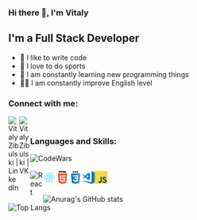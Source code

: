 ### Hi there 👋, I'm Vitaly

## I'm a Full Stack Developer
- 💪 I like to write code
- 🎉 I love to do sports
- 🥅 I am constantly learning new programming things
- 🤹🏽 I am constantly improve English level

### Connect with me:

<img align="left" alt="VitalyZibulski | LinkedIn" width="22px" src="https://cdn.jsdelivr.net/npm/simple-icons@v3/icons/linkedin.svg" />
<img align="left" alt="VitalyZibulski | VK" width="22px" src="https://cdn.jsdelivr.net/npm/simple-icons@v3/icons/vk.svg" />
<br />

### Languages and Skills:
<img align="left" alt="CodeWars" width="320px" src="https://www.codewars.com/users/VitalyZibulski/badges/large" />
<br />
<br />
<img align="left" alt="React" width="26px" src="https://camo.githubusercontent.com/f9ab82c13b385d338acb6858045c9bd11a667f2166444cddbcd0b34127d9e92a/68747470733a2f2f7777772e64657369676e627573742e636f6d2f646f776e6c6f61642f3136382f706e672f6c61726176656c5f69636f6e3531322e706e67" />
<img align="left" alt="React" width="26px" src="https://raw.githubusercontent.com/github/explore/80688e429a7d4ef2fca1e82350fe8e3517d3494d/topics/react/react.png" />
<img align="left" alt="HTML5" width="26px" src="https://raw.githubusercontent.com/github/explore/80688e429a7d4ef2fca1e82350fe8e3517d3494d/topics/html/html.png" />
<img align="left" alt="CSS3" width="26px" src="https://raw.githubusercontent.com/github/explore/80688e429a7d4ef2fca1e82350fe8e3517d3494d/topics/css/css.png" />
<img align="left" alt="Visual Studio Code" width="26px" src="https://raw.githubusercontent.com/github/explore/80688e429a7d4ef2fca1e82350fe8e3517d3494d/topics/visual-studio-code/visual-studio-code.png" />
<img align="left" alt="JavaScript" width="26px" src="https://raw.githubusercontent.com/github/explore/80688e429a7d4ef2fca1e82350fe8e3517d3494d/topics/javascript/javascript.png" />

<br />
<br />

![Anurag's GitHub stats](https://github-readme-stats.vercel.app/api?username=VitalyZibulski&hide=contribs,prs,stars&count_private=true)
<br />
![Top Langs](https://github-readme-stats.vercel.app/api/top-langs/?username=VitalyZibulski&layout=compact)

<br />

